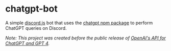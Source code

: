 # chatgpt-bot
 
A simple [discord.js](https://discord.js.org/) bot that uses the [chatgpt npm package](https://www.npmjs.com/package/chatgpt) to perform ChatGPT queries on Discord.

*Note: This project was created before the public release of [OpenAI's API for ChatGPT and GPT 4](https://platform.openai.com/docs/guides/gpt).*
